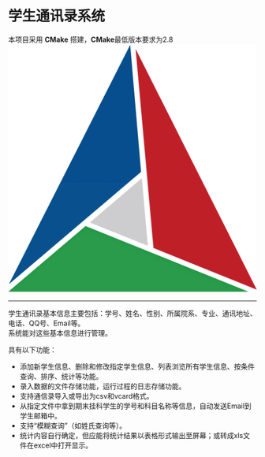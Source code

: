# 学生通讯录系统

本项目采用 **CMake** 搭建，**CMake**最低版本要求为2.8
![CMake](\image\CMake.png)

***

学生通讯录基本信息主要包括：学号、姓名、性别、所属院系、专业、通讯地址、电话、QQ号、Email等。  
系统能对这些基本信息进行管理。

具有以下功能：
* 添加新学生信息、删除和修改指定学生信息、列表浏览所有学生信息、按条件查询、排序、统计等功能。  
* 录入数据的文件存储功能，运行过程的日志存储功能。  
* 支持通信录导入或导出为csv和vcard格式。  
* 从指定文件中拿到期末挂科学生的学号和科目名称等信息，自动发送Email到学生邮箱中。  
* 支持“模糊查询”（如姓氏查询等）。  
* 统计内容自行确定，但应能将统计结果以表格形式输出至屏幕；或转成xls文件在excel中打开显示。  

[def]: ".\image\CMake.png"
